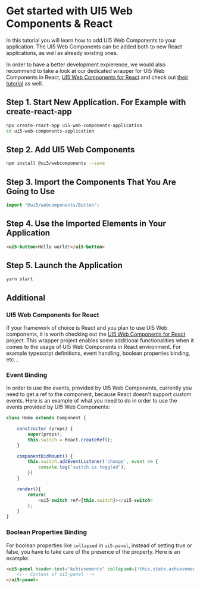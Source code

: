 # Get started with UI5 Web Components & React

In this tutorial you will learn how to add UI5 Web Components to your application. The UI5 Web Components can be added both to new React applications, as well as already existing ones.

In order to have a better development expierence, we would also recommend to take a look at our dedicated wrapper for UI5 Web Components in React, [UI5 Web Components for React](https://github.com/SAP/ui5-webcomponents-react) and check out [their tutorial](https://developers.sap.com/mission.react-spa.html) as well.

## Step 1. Start New Application. For Example with create-react-app

```bash
npx create-react-app ui5-web-components-application
cd ui5-web-components-application
```

## Step 2. Add UI5 Web Components

```bash
npm install @ui5/webcomponents --save
```

## Step 3. Import the Components That You Are Going to Use

```js
import "@ui5/webcomponents/Button";
```

## Step 4. Use the Imported Elements in Your Application

```html
<ui5-button>Hello world!</ui5-button>
```

## Step 5. Launch the Application

```bash
yarn start
```

## Additional

### UI5 Web Components for React

If your framework of choice is React and you plan to use UI5 Web components, it is worth checking out the [UI5 Web Components for React](https://github.com/SAP/ui5-webcomponents-react) project. This wrapper project enables some additional functionalities when it comes to the usage of UI5 Web Components in React environment. For example typescript definitions, event handling, boolean properties binding, etc...

### Event Binding

In order to use the events, provided by UI5 Web Components, currently you need to get a ref to the component, because React doesn't support custom events. Here is an example of what you need to do in order to use the events provided by UI5 Web Components:

```js
class Home extends Component {

    constructor (props) {
        super(props);
        this.switch = React.createRef();
    }

    componentDidMount() {
        this.switch.addEventListener('change', event => {
            console.log('switch is toggled');
        })
    }

    render(){
        return(
            <ui5-switch ref={this.switch}></ui5-switch>
        );
    }
}
```

### Boolean Properties Binding

For boolean properties like ```collapsed```  in ```ui5-panel```, instead of setting true or false, you have to take care of the presence of the property. Here is an example:

```html
<ui5-panel header-text="Achievements" collapsed={!this.state.achievements.length || undefined}>
    <!-- Content of ui5-panel -->
</ui5-panel>
```
